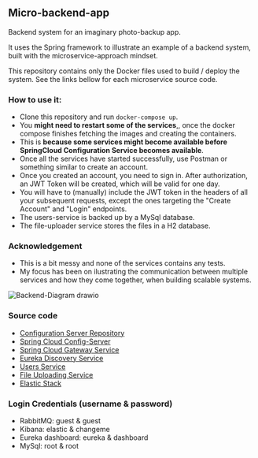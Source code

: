 ## Micro-backend-app
Backend system for an imaginary photo-backup app. 

It uses the Spring framework to illustrate an example of a backend system, built with the microservice-approach mindset.


This repository contains only the Docker files used to build / deploy the system.
See the links bellow for each microservice source code.

### How to use it:
* Clone this repository and run `docker-compose up`. 
* You **might need to restart some of the services**,, once the docker compose finishes fetching the images and creating the containers.
* This is **because some services might become available before SpringCloud Configuration Service becomes available**.
* Once all the services have started successfully, use Postman or something similar to create an account.
* Once you created an account, you need to sign in. After authorization, an JWT Token will be created, which will be valid for one day.
* You will have to (manually) include the JWT token in the headers of all your subsequent requests, except the ones targeting the "Create Account" and "Login" endpoints. 
* The users-service is backed up by a MySql database.
* The file-uploader service stores the files in a H2 database.

### Acknowledgement

* This is a bit messy and none of the services contains any tests.
* My focus has been on ilustrating the communication between multiple services and how they come together, when building scalable systems.



![Backend-Diagram drawio](https://user-images.githubusercontent.com/22425017/137919729-cbbfa8ed-cbc5-462c-b0cd-1fcc49e95346.png)



 
### Source code

* [Configuration Server Repository](https://github.com/PetreVane/photo-backend-configServer)
* [Spring Cloud Config-Server](https://github.com/PetreVane/SpringCloud-ConfigService) 
* [Spring Cloud Gateway Service](https://github.com/PetreVane/Backend-gatewayService)
* [Eureka Discovery Service](https://github.com/PetreVane/Backend-DiscoveryService)
* [Users Service](https://github.com/PetreVane/Backend-usersService)
* [File Uploading Service](https://github.com/PetreVane/backend-file-uploader-api)
* [Elastic Stack](https://github.com/PetreVane/docker-elk)

### Login Credentials (username & password)
* RabbitMQ: guest & guest
* Kibana: elastic & changeme
* Eureka dashboard: eureka & dashboard
* MySql: root & root


